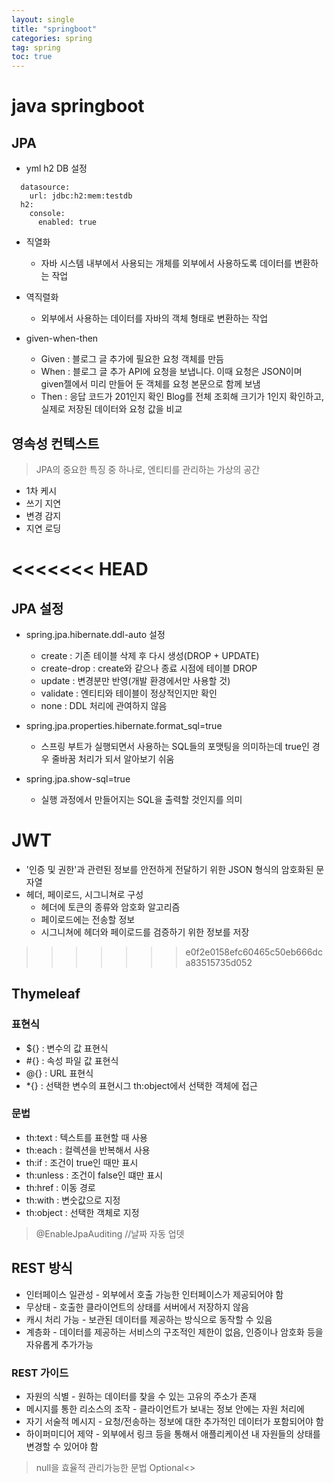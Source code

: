 ```yaml
---
layout: single
title: "springboot"
categories: spring
tag: spring
toc: true
--- 
```


# java springboot


## JPA

- yml h2 DB 설정
```
  datasource:
    url: jdbc:h2:mem:testdb
  h2:
    console:
      enabled: true
```

- 직열화
  - 자바 시스템 내부에서 사용되는 개체를 외부에서 사용하도록 데이터를 변환하는 작업
- 역직렬화
  - 외부에서 사용하는 데이터를 자바의 객체 형태로 변환하는 작업

- given-when-then
  - Given : 블로그 글 추가에 필요한 요청 객체를 만듬 
  - When : 블로그 글 추가 API에 요청을 보냅니다. 이때 요청은 JSON이며 given젤에서 미리 만들어 둔 객체를 요청 본문으로 함께 보냄
  - Then : 응답 코드가 201인지 확인 Blog를 전체 조회해 크기가 1인지 확인하고,  실제로 저장된 데이터와 요청 값을 비교

## 영속성 컨텍스트
> JPA의 중요한 특징 중 하나로, 엔티티를 관리하는 가상의 공간

- 1차 케시
- 쓰기 지연
- 변경 감지
- 지연 로딩

<<<<<<< HEAD
=======
## JPA 설정

- spring.jpa.hibernate.ddl-auto 설정
  - create : 기존 테이블 삭제 후 다시 생성(DROP + UPDATE)
  - create-drop : create와 같으나 종료 시점에 테이블 DROP
  - update : 변경분만 반영(개발 환경에서만 사용할 것)
  - validate : 엔티티와 테이블이 정상적인지만 확인
  - none : DDL 처리에 관여하지 않음

- spring.jpa.properties.hibernate.format_sql=true
  - 스프링 부트가 실행되면서 사용하는 SQL들의 포맷팅을 의미하는데 true인 경우 줄바꿈 처리가 되서 알아보기 쉬움

- spring.jpa.show-sql=true
  - 실행 과정에서 만들어지는 SQL을 출력할 것인지를 의미

# JWT

- '인증 및 권한'과 관련된 정보를 안전하게 전달하기 위한 JSON 형식의 암호화된 문자열
- 헤더, 페이로드, 시그니쳐로 구성
  - 헤더에 토큰의 종류와 암호화 알고리즘
  - 페이로드에는 전송할 정보
  - 시그니쳐에 헤더와 페이로드를 검증하기 위한 정보를 저장
>>>>>>> e0f2e0158efc60465c50eb666dca83515735d052


## Thymeleaf

### 표현식

- ${} : 변수의 값 표현식
- #{} : 속성 파일 값 표현식
- @{} : URL 표현식
- *{} : 선택한 변수의 표현시그 th:object에서 선택한 객체에 접근

### 문법

- th:text : 텍스트를 표현할 때 사용
- th:each : 컬렉션을 반복해서 사용
- th:if : 조건이 true인 때만 표시
- th:unless : 조건이 false인 떄만 표시
- th:href : 이동 경로
- th:with : 변숫값으로 지정
- th:object : 선택한 객체로 지정

> @EnableJpaAuditing //날짜 자동 업뎃

## REST 방식

- 인터페이스 일관성 - 외부에서 호출 가능한 인터페이스가 제공되어야 함
- 무상태 - 호출한 클라이언트의 상태를 서버에서 저장하지 않음
- 캐시 처리 가능 - 보관된 데이터를 제공하는 방식으로 동작할 수 있음
- 계층화 - 데이터를 제공하는 서비스의 구조적인 제한이 없음, 인증이나 암호화 등을 자유롭게 추가가능

### REST 가이드

- 자원의 식별 - 원하는 데이터를 찾을 수 있는 고유의 주소가 존재
- 메시지를 통한 리소스의 조작 - 클라이언트가 보내는 정보 안에는 자원 처리에 
- 자기 서술적 메시지 - 요청/전송하는 정보에 대한 추가적인 데이터가 포함되어야 함
- 하이퍼미디어 제약 - 외부에서 링크 등을 통해서 애플리케이션 내 자원들의 상태를 변경할 수 있어야 함

> null을 효율적 관리가능한 문법 Optional<>

